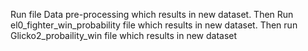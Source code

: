 Run file Data pre-processing which results in new dataset. Then Run el0_fighter_win_probability file which results in new dataset. Then run Glicko2_probaility_win file which results in new dataset
